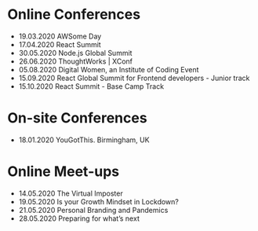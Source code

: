 # Online Conferences

- 19.03.2020 AWSome Day
- 17.04.2020 React Summit
- 30.05.2020 Node.js Global Summit
- 26.06.2020 ThoughtWorks | XConf
- 05.08.2020 Digital Women, an Institute of Coding Event
- 15.09.2020 React Global Summit for Frontend developers - Junior track
- 15.10.2020 React Summit - Base Camp Track


# On-site Conferences

- 18.01.2020 YouGotThis. Birmingham, UK

# Online Meet-ups

- 14.05.2020 The Virtual Imposter
- 19.05.2020 Is your Growth Mindset in Lockdown?
- 21.05.2020 Personal Branding and Pandemics
- 28.05.2020 Preparing for what’s next

